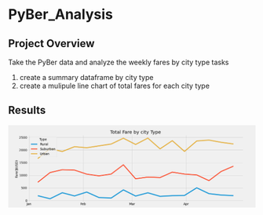 # PyBer_Analysis
## Project Overview
Take the PyBer data and analyze the weekly fares by city type
tasks
1. create a summary dataframe by city type
2. create a mulipule line chart of total fares for each city type

## Results
![fares_by_city_type](analysis/total_fares_by_city_type.png)

